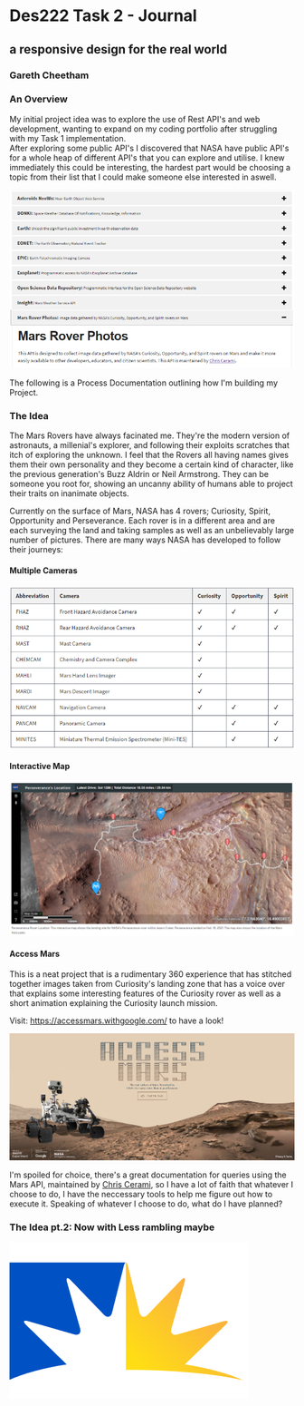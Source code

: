 # **Des222 Task 2 - Journal**
## a responsive design for the real world
### Gareth Cheetham

### An Overview
My initial project idea was to explore the use of Rest API's and web development, wanting to expand on my coding portfolio after struggling with my Task 1 implementation.  
After exploring some public API's I discovered that NASA have public API's for a whole heap of different API's that you can explore and utilise. I knew immediately this could be interesting, the hardest part would be choosing a topic from their list that I could make someone else interested in aswell.

![List Of NASA's APIs](/Images/NASA%20Api's.png)

The following is a Process Documentation outlining how I'm building my Project.

### The Idea

The Mars Rovers have always facinated me. They're the modern version of astronauts, a millenial's explorer, and following their exploits scratches that itch of exploring the unknown. I feel that the Rovers all having names gives them their own personality and they become a certain kind of character, like the previous generation's Buzz Aldrin or Neil Armstrong. They can be someone you root for, showing an uncanny ability of humans able to project their traits on inanimate objects.

Currently on the surface of Mars, NASA has 4 rovers; Curiosity, Spirit, Opportunity and Perseverance. Each rover is in a different area and are each surveying the land and taking samples as well as an unbelievably large number of pictures. There are many ways NASA has developed to follow their journeys:

#### Multiple Cameras

![List of Rovers and their cameras](/Images/Rover%20Cams.png)

#### Interactive Map

![Interactive Rover Map](/Images/Rover%20Map.png)

#### Access Mars
This is a neat project that is a rudimentary 360 experience that has stitched together images taken from Curiosity's landing zone that has a voice over that explains some interesting features of the Curiosity rover as well as a short animation explaining the Curiosity launch mission.

Visit: https://accessmars.withgoogle.com/ to have a look!

![Screenshot of NASA's Access Mars Web app](/Images/Access%20Mars.png)

I'm spoiled for choice, there's a great documentation for queries using the Mars API, maintained by [Chris Cerami](https://github.com/corincerami/mars-photo-api), so I have a lot of faith that whatever I choose to do, I have the neccessary tools to help me figure out how to execute it.
Speaking of whatever I choose to do, what do I have planned?

### The Idea pt.2: Now with Less rambling maybe



![University of the Sunshine Coast Logo](/Images/USC%20logo.PNG)

